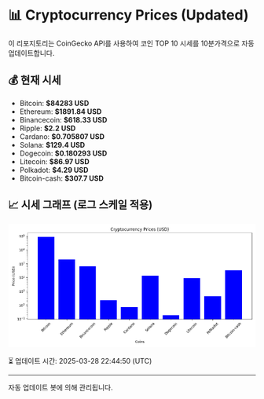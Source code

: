 
# 📊 Cryptocurrency Prices (Updated)

이 리포지토리는 CoinGecko API를 사용하여 코인 TOP 10 시세를 10분가격으로 자동 업데이트합니다.

## 💰 현재 시세
- Bitcoin: **$84283 USD**
- Ethereum: **$1891.84 USD**
- Binancecoin: **$618.33 USD**
- Ripple: **$2.2 USD**
- Cardano: **$0.705807 USD**
- Solana: **$129.4 USD**
- Dogecoin: **$0.180293 USD**
- Litecoin: **$86.97 USD**
- Polkadot: **$4.29 USD**
- Bitcoin-cash: **$307.7 USD**

## 📈 시세 그래프 (로그 스케일 적용)
![Crypto Prices](crypto_prices.png)

⏳ 업데이트 시간: 2025-03-28 22:44:50 (UTC)

---
자동 업데이트 봇에 의해 관리됩니다.
